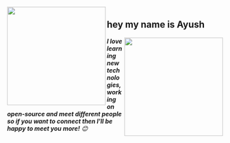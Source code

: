 <br/>

<img align='left' src="https://media.giphy.com/media/hx3VJAZMCaqVSOly3s/giphy.gif" width="230" />
<h2>hey my name is Ayush</h2>
<img align='right' src="https://media.giphy.com/media/du3J3cXyzhj75IOgvA/giphy.gif" width="230" />



<em><b>I love learning new technologies, working on open-source and meet different people so if you want to connect then I'll be happy to meet you more!</b> 😊</em>
